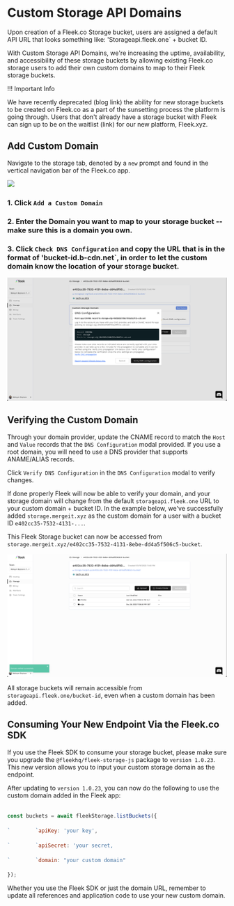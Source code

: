 ﻿

# Custom Storage API Domains

Upon creation of a Fleek.co Storage bucket, users are assigned a default API URL that looks something like: 'Storageapi.fleek.one` + bucket ID.

With Custom Storage API Domains, we're increasing the uptime, availability, and accessibility of these storage buckets by allowing existing Fleek.co storage users to add their own custom domains to map to their Fleek storage buckets.

!!! Important Info

We have recently deprecated (blog link) the ability for new storage buckets to be created on Fleek.co as a part of the sunsetting process the platform is going through. Users that don't already have a storage bucket with Fleek can sign up to be on the waitlist (link) for our new platform, Fleek.xyz.

## Add Custom Domain

Navigate to the storage tab, denoted by a `new` prompt and found in the vertical navigation bar of the Fleek.co app.

![](docs/storage/imgs/add-domain-#1.png)

### 1.  Click `Add a Custom Domain`

### 2.  Enter the Domain you want to map to your storage bucket -- make sure this is a domain you own.

### 3.  Click `Check DNS Configuration` and copy the URL that is in the format of 'bucket-id.b-cdn.net`, in order to let the custom domain know the location of your storage bucket.

![](docs/storage/imgs/dns-config.png)

## Verifying the Custom Domain

Through your domain provider, update the CNAME record to match the `Host` and `Value` records that the `DNS Configuration` modal provided. If you use a root domain, you will need to use a DNS provider that supports ANAME/ALIAS records.

Click `Verify DNS Configuration` in the `DNS Configuration` modal to verify changes.

If done properly Fleek will now be able to verify your domain, and your storage domain will change from the default `storageapi.fleek.one` URL to your custom domain + bucket ID. In the example below, we've successfully added `storage.mergeit.xyz` as the custom domain for a user with a bucket ID `e402cc35-7532-4131-...`.

This Fleek Storage bucket can now be accessed from `storage.mergeit.xyz/e402cc35-7532-4131-8ebe-dd4a5f506c5-bucket`.

![](docs/storage/imgs/final-merge-it-bucket.png)

All storage buckets will remain accessible from `storageapi.fleek.one/bucket-id`, even when a custom domain has been added. 

## Consuming Your New Endpoint Via the Fleek.co SDK

If you use the Fleek SDK to consume your storage bucket, please make sure you upgrade the `@fleekhq/fleek-storage-js` package to `version 1.0.23`. This new version allows you to input your custom storage domain as the endpoint.

After updating to `version 1.0.23`, you can now do the following to use the custom domain added in the Fleek app:

```js

const buckets = await fleekStorage.listBuckets({

`        `apiKey: 'your key',

`        `apiSecret: 'your secret,

`        `domain: "your custom domain"

});

```

Whether you use the Fleek SDK or just the domain URL, remember to update all references and application code to use your new custom domain.


